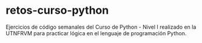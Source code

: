# retos-curso-python
Ejercicios de código semanales del Curso de Python - Nivel I realizado en la UTNFRVM para practicar lógica en el lenguaje de programación Python.
